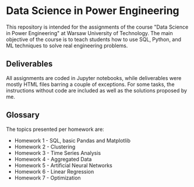 # Data Science in Power Engineering
This repository is intended for the assignments of the course "Data Science in Power Engineering" at Warsaw University of Technology. The main objective of the course is to teach students how to use SQL, Python, and ML techniques to solve real engineering problems.

## Deliverables
All assignments are coded in Jupyter notebooks, while deliverables were mostly HTML files barring a couple of exceptions. For some tasks, the instructions without code are included as well as the solutions proposed by me.

## Glossary
The topics presented per homework are:

- Homework 1 - SQL, basic Pandas and Matplotlib
- Homework 2 - Clustering
- Homework 3 - Time Series Analysis
- Homework 4 - Aggregated Data
- Homework 5 - Artificial Neural Networks
- Homework 6 - Linear Regression
- Homework 7 - Optimization
